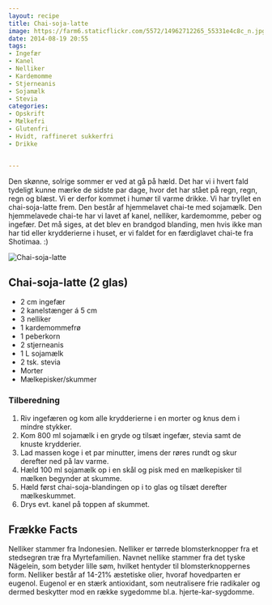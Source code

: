 ```yaml
---
layout: recipe
title: Chai-soja-latte 
image: https://farm6.staticflickr.com/5572/14962712265_55331e4c8c_n.jpg
date: 2014-08-19 20:55
tags:
- Ingefær
- Kanel
- Nelliker 
- Kardemomme
- Stjerneanis
- Sojamælk
- Stevia
categories:
- Opskrift
- Mælkefri
- Glutenfri
- Hvidt, raffineret sukkerfri
- Drikke


---
```


Den skønne, solrige sommer er ved at gå på hæld. Det har vi i hvert fald tydeligt kunne mærke de sidste par dage, hvor det har stået på regn, regn, regn og blæst. Vi er derfor kommet i humør til varme drikke. Vi har tryllet en chai-soja-latte frem. Den består af hjemmelavet chai-te med sojamælk. Den hjemmelavede chai-te har vi lavet af kanel, nelliker, kardemomme, peber og ingefær. Det må siges, at det blev en brandgod blanding, men hvis ikke man har tid eller krydderierne i huset, er vi faldet for en færdiglavet chai-te fra Shotimaa. :)


![Chai-soja-latte](https://farm6.staticflickr.com/5572/14962712265_e70f21364a_o.png) 


## Chai-soja-latte (2 glas)
- 2 cm ingefær
- 2 kanelstænger á 5 cm
- 3 nelliker 
- 1 kardemommefrø
- 1 peberkorn 
- 2 stjerneanis
- 1 L sojamælk
- 2 tsk. stevia
- Morter 
- Mælkepisker/skummer



### Tilberedning
1. Riv ingefæren og kom alle krydderierne i en morter og knus dem i mindre stykker.
2. Kom 800 ml sojamælk i en gryde og tilsæt ingefær, stevia samt de knuste krydderier.
3. Lad massen koge i et par minutter, imens der røres rundt og skur derefter ned på lav varme. 
4. Hæld 100 ml sojamælk op i en skål og pisk med en mælkepisker til mælken begynder at skumme.
5. Hæld først chai-soja-blandingen op i to glas og tilsæt derefter mælkeskummet.
6. Drys evt. kanel på toppen af skummet.









## Frække Facts
Nelliker stammer fra Indonesien. Nelliker er tørrede blomsterknopper fra et stedsegrøn træ fra Myrtefamilien. Navnet nellike stammer fra det tyske Nägelein, som betyder lille søm, hvilket hentyder til blomsterknoppernes form. Nelliker består af 14-21% æstetiske olier, hvoraf hovedparten er eugenol. Eugenol er en stærk antioxidant, som neutralisere frie radikaler og dermed beskytter mod en række sygedomme bl.a. hjerte-kar-sygdomme.